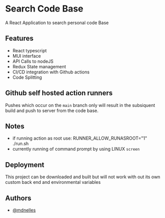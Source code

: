 # Search Code Base

A React Application to search personal code Base

## Features

-  React typescript
-  MUI interface
-  API Calls to nodeJS
-  Redux State management
-  CI/CD integration with Github actions
-  Code Splitting

## Github self hosted action runners

Pushes which occur on the `main` branch only will result in the subsiquent build and push to server from the code base.

## Notes

-  if running action as root use: RUNNER_ALLOW_RUNASROOT="1" ./run.sh
-  currently running of command prompt by using LINUX `screen`

## Deployment

This project can be downloaded and built but will not work with out its own custom back end and environmental variables

## Authors

-  [@mdnelles](https://www.github.com/mdnelles)
